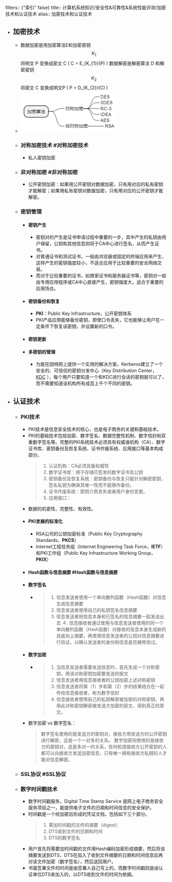 filters:: {"索引" false}
title:: 计算机系统知识/安全性&可靠性&系统性能评测/加密技术和认证技术
alias:: 加密技术和认证技术

- ## 加密技术
	- 数据加密是用加密算法E和加密密钥 $$K_{1}$$ 将明文 P 变换成密文 C
	  \( C = E_{K_{1}}(P) \)
	  数据解密是解密算法 D 和解密密钥 $$K_{2}$$ 将密文 C 变换成明文P
	  \( P = D_{K_{2}}(C) \)
	- ![image.png](../assets/image_1648893126819_0.png)
	- ### 对称加密技术 #对称加密技术
		- 私人密钥加密
	- ### 非对称加密 #非对称加密
		- 公开密钥加密：如果用公开密钥对数据加密，只有用对应的私有密钥才能解密；如果用私有密钥对数据加密，只有用对应的公开密钥才能解密。
	- ### 密钥管理
		- #### 密钥产生
			- 密钥对的产生是证书申请过程中重要的一步，其中产生的私钥由用户保留，公钥和其他信息则将于CA中心进行签名，从而产生证书。
			- 对普通证书和测试证书，一般由浏览器或固定的终端应用来产生，这样产生的密钥强度较小，不适合应用于比较重要的安全网络交易。
			- 而对于比较重要的证书，如商家证书和服务器证书等，密钥对一般由专用应用程序或CA中心直接产生，密钥强度大，适合于重要的应用场合。
		- #### 密钥备份和恢复
			- **PKI**：Public Key Infrastructure，公开密钥体系
			- PKI产品应用能够备份密钥，即使口令丢失，它也能够让用户在一定条件下恢复该密钥，并设置新的口令。
		- #### 密钥更新
		- #### 多密钥的管理
			- 为能在因特网上提供一个实用的解决方案，Kerberos建立了一个安全的、可信任的密钥分发中心（Key Distribution Center， <u>KDC</u> ），每个用户只要知道一个和KDC进行会话的密钥就可以了，而不需要知道该机构所有成百上千个不同的密钥。
- ## 认证技术
	- ### PKI技术
		- PKI技术是信息安全技术的核心，也是电子商务的关键和基础技术。
		- PKI的基础技术包括加密、数字签名、数据完整性机制、数字信封和双重数字签名等。完整的PKI系统技术必须具有权威谁机构（CA）、数字证书库、密钥备份及恢复系统、证书作废系统、应用接口等基本构成部分。
		  > 1. 认证机构：CA必须具备权威性
		  > 2. 数字证书库：用于存储已签发的数字证书及公钥
		  > 3. 密钥备份及恢复系统：密钥备份与恢复只能针对解密密钥，签名私钥为确保其唯一性而不能够作备份。
		  > 4. 证书作废系统：密钥介质丢失或者用户身份变更。
		  > 5. 应用接口：
		- 数据的机密性、完整性、有效性。
		- #### PKI发展的标准化
			- RSA公司的公钥加密标准（Public Key Cryptography Standards，**PKCS**）
			- Internet工程任务组（Internet Engineering Task Force，**IETF**）和PKI工作组（Public Key Infrastructure Working Group，**PKIX**）
		- #### Hash函数与信息摘要 #Hash函数与信息摘要
		- #### 数字签名
			- > 1. 信息发送者使用一个单向散列函数（Hash函数）对信息生成信息摘要
			  > 2. 信息发送者使用自己的私钥签名信息摘要
			  > 3. 信息发送者把信息本身和已签名的信息摘要一起发送出去
			  >４. 信息接收者通过使用与信息发送者使用的同一个单向散列函数（Hash函数）对接收的信息本身生成新的自底向上摘要，再使用信息发送者的公钥对信息摘要进行验证，以确认发送者的身份和信息是否被修改过。
		- #### 数字加密
			- > 1. 当信息发送者需要发送信息时，首先生成一个对称密钥，用该对称密钥加密要发送的报文
			  > 2. 信息发送者用信息接收者的公钥加密上述对称密钥
			  > 3. 信息发送者将第（1）步和第（2）步的结果结合在一起传给信息接收者，称为数字信封
			  > 4. 信息接收者使用自己的私钥解密被加密的对称密钥，再用此对称密钥解密被发送方加密的密文，得到真正的原文。
		- 数字加密 vs 数字签名：
		  > 数字签名使用的是发送方的密钥对，接收方用发送方的公开密钥进行解密，这是一个一对多的关系。
		  > 数字加密则使用的是接收方的密钥对，这是多对一的关系，任何知道接收方公开密钥的人都可以向接收方发送加密信息，只有唯一拥有接收方私钥的人才能对信息解密。
	- ### SSL协议 #SSL协议
	- ### 数字时间戳技术
		- 数字时间戳服务，Digital Time Stamp Service 是网上电子商务安全服务项目之一，能提供电子文件的日期和时间信息的安全保护。
		- 时间戳是一个经加密后形成的凭证文档，包括如下三个部分。
		  > 1. 需加时间戳的文件的摘要（digest）
		  > 2. DTS收到文件的日期和时间
		  > 3. DTS的数字签名
		- 用户首先将需要加时间戳的文件用Hash编码加密形成摘要，然后将该摘要发送到DTS，DTS在加入了收到文件摘要的日期和时间信息后再对该文件加密（数字签名），然后送回用户。
		- 书面签署文件的时间是由签署人自己写上的，而数字时间戳则是由认证单位DTS来加入的，以DTS收到文件的时间为依据。